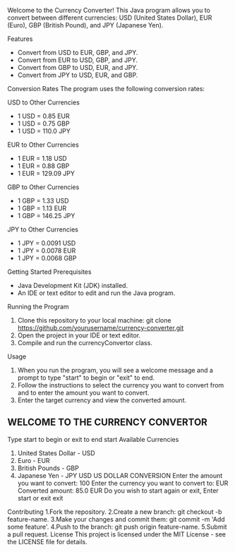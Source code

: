 Welcome to the Currency Converter! This Java program allows you to convert between different currencies: USD (United States Dollar), EUR (Euro), GBP (British Pound), and JPY (Japanese Yen).

Features

- Convert from USD to EUR, GBP, and JPY.
- Convert from EUR to USD, GBP, and JPY.
- Convert from GBP to USD, EUR, and JPY.
- Convert from JPY to USD, EUR, and GBP.

Conversion Rates
The program uses the following conversion rates:

USD to Other Currencies

- 1 USD = 0.85 EUR
- 1 USD = 0.75 GBP
- 1 USD = 110.0 JPY

EUR to Other Currencies

- 1 EUR = 1.18 USD
- 1 EUR = 0.88 GBP
- 1 EUR = 129.09 JPY

GBP to Other Currencies

- 1 GBP = 1.33 USD
- 1 GBP = 1.13 EUR
- 1 GBP = 146.25 JPY

JPY to Other Currencies

- 1 JPY = 0.0091 USD
- 1 JPY = 0.0078 EUR
- 1 JPY = 0.0068 GBP

Getting Started
Prerequisites

- Java Development Kit (JDK) installed.
- An IDE or text editor to edit and run the Java program.

Running the Program

1. Clone this repository to your local machine: git clone https://github.com/yourusername/currency-converter.git
2. Open the project in your IDE or text editor.
3. Compile and run the currencyConvertor class.

Usage

1. When you run the program, you will see a welcome message and a prompt to type "start" to begin or "exit" to end.
2. Follow the instructions to select the currency you want to convert from and to enter the amount you want to convert.
3. Enter the target currency and view the converted amount.

## WELCOME TO THE CURRENCY CONVERTOR

Type start to begin or exit to end
start
Available Currencies

1. United States Dollar - USD
2. Euro - EUR
3. British Pounds - GBP
4. Japanese Yen - JPY
   USD
   US DOLLAR CONVERSION
   Enter the amount you want to convert: 100
   Enter the currency you want to convert to: EUR
   Converted amount: 85.0 EUR
   Do you wish to start again or exit, Enter start or exit
   exit

Contributing
1.Fork the repository.
2.Create a new branch: git checkout -b feature-name.
3.Make your changes and commit them: git commit -m 'Add some feature'.
4.Push to the branch: git push origin feature-name.
5.Submit a pull request.
License
This project is licensed under the MIT License - see the LICENSE file for details.
